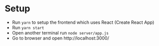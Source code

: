 # Setup
- Run `yarn` to setup the frontend which uses React (Create React App)
- Run `yarn start`
- Open another terminal run `node server/app.js`
- Go to browser and open http://localhost:3000/





